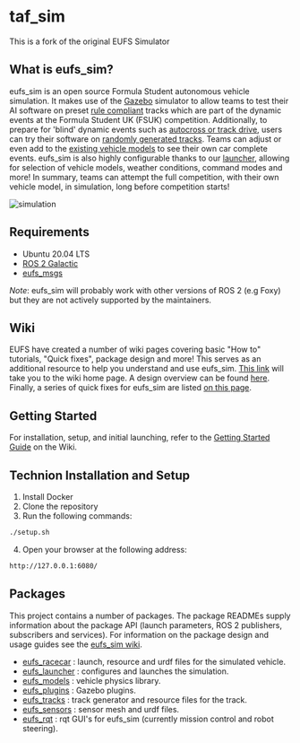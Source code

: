 # taf_sim

This is a fork of the original EUFS Simulator 

## What is eufs_sim?

eufs_sim is an open source Formula Student autonomous vehicle simulation. It makes use of the [Gazebo](http://gazebosim.org/) simulator
to allow teams to test their AI software on preset [rule compliant](https://www.imeche.org/docs/default-source/1-oscar/formula-student/2021/forms/ai/fs-ai-dynamic-events-setup-and-cones-specification.pdf?sfvrsn=2)
tracks which are part of the dynamic events at the Formula Student UK (FSUK) competition. Additionally, to prepare for 'blind' dynamic
events such as [autocross or track drive](https://www.imeche.org/docs/default-source/1-oscar/formula-student/2021/forms/ai/fs-2021-autonomous-rules-v1-3.pdf?sfvrsn=2),
users can try their software on [randomly generated tracks](./eufs_tracks/README.md). Teams can adjust or even add to the [existing vehicle models](./eufs_models/README.md) to see their own car complete
events. eufs_sim is also highly configurable thanks to our [launcher](./eufs_launcher/README.md), allowing for selection of vehicle models, weather conditions, command modes and more!
In summary, teams can attempt the full competition, with their own vehicle model, in simulation, long before competition starts!

![simulation](https://gitlab.com/eufs/eufs_sim/-/wikis/uploads/e28a8de44a000dbd1ea427b66928d95c/GazeboActionShot.png)

## Requirements

- Ubuntu 20.04 LTS
- [ROS 2 Galactic](https://docs.ros.org/en/galactic/index.html)
- [eufs_msgs](https://gitlab.com/eufs/eufs_msgs)

_Note_: eufs_sim will probably work with other versions of ROS 2 (e.g Foxy) but they are not actively supported by the maintainers.

## Wiki
EUFS have created a number of wiki pages covering basic "How to" tutorials, "Quick fixes", package design and more!
This serves as an additional resource to help you understand and use eufs_sim.
[This link](https://gitlab.com/eufs/eufs_sim/-/wikis/home) will take you to the wiki home page.
A design overview can be found [here](https://gitlab.com/eufs/eufs_sim/-/wikis/Design-Overview).
Finally, a series of quick fixes for eufs_sim are listed [on this page](https://gitlab.com/eufs/eufs_sim/-/wikis/Quick-Fixes).

## Getting Started

For installation, setup, and initial launching, refer to the [Getting Started Guide](https://gitlab.com/eufs/eufs_sim/-/wikis/Getting-Started-Guide) on the Wiki.

## Technion Installation and Setup

1. Install Docker
2. Clone the repository
3. Run the following commands:
```bash
./setup.sh
```

4. Open your browser at the following address: 
```bash
http://127.0.0.1:6080/
```

## Packages

This project contains a number of packages. The package READMEs supply information about the package API (launch parameters, ROS 2 publishers, subscribers and services).
For information on the package design and usage guides see the [eufs_sim wiki](https://gitlab.com/eufs/eufs_sim/-/wikis/home).

- [eufs_racecar](./eufs_racecar/README.md) : launch, resource and urdf files for the simulated vehicle.
- [eufs_launcher](./eufs_launcher/README.md) : configures and launches the simulation.
- [eufs_models](./eufs_models/README.md) : vehicle physics library.
- [eufs_plugins](./eufs_plugins/README.md) : Gazebo plugins.
- [eufs_tracks](./eufs_tracks/README.md) : track generator and resource files for the track.
- [eufs_sensors](./eufs_sensors/README.md) : sensor mesh and urdf files.
- [eufs_rqt](./eufs_rqt/README.md) : rqt GUI's for eufs_sim (currently mission control and robot steering).
